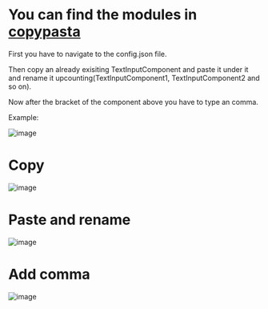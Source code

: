 # You can find the modules in [copypasta](https://github.com/PlayboyPrime/ModalMod/tree/main/copypasta)

First you have to navigate to the config.json file.

Then copy an already exisiting TextInputComponent and paste it under it and rename it upcounting(TextInputComponent1, TextInputComponent2 and so on).

Now after the bracket of the component above you have to type an comma.

Example:

![image](https://user-images.githubusercontent.com/55946112/162881646-4e6899f3-c3d7-464e-8349-b826569b7145.png)

# Copy
![image](https://user-images.githubusercontent.com/55946112/162881678-fcf41d8a-7774-4dff-85cb-2f0ba266a674.png)

# Paste and rename
![image](https://user-images.githubusercontent.com/55946112/162881779-8a337a11-4e42-4e2d-96e8-5e771dd9254d.png)

# Add comma
![image](https://user-images.githubusercontent.com/55946112/162881802-7628b62f-ee40-4f8a-85d7-750f3443833a.png)
